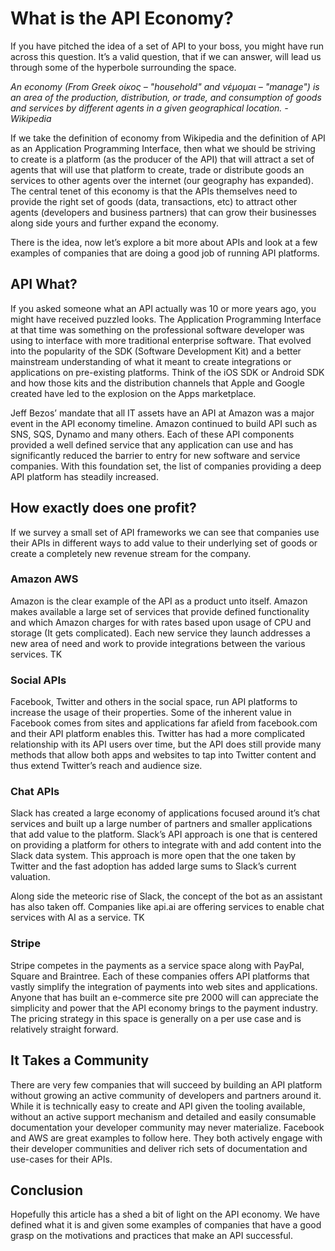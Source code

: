 # What is the API Economy?
If you have pitched the idea of a set of API to your boss, you might have run across this question. It’s a valid question, that if we can answer, will lead us through some of the hyperbole surrounding the space.

*An economy (From Greek οίκος – "household" and νέμoμαι – "manage") is an area of the production, distribution, or trade, and consumption of goods and services by different agents in a given geographical location. - Wikipedia*

If we take the definition of economy from Wikipedia and the definition of API as an Application Programming Interface, then what we should be striving to create is a platform (as the producer of the API) that will attract a set of agents that will use that platform to create, trade or distribute goods an services to other agents over the internet (our geography has expanded). The central tenet of this economy is that the APIs themselves need to provide the right set of goods (data, transactions, etc) to attract other agents (developers and business partners) that can grow their businesses along side yours and further expand the economy.

There is the idea, now let’s explore a bit more about APIs and look at a few examples of companies that are doing a good job of running API platforms.

## API What?
If you asked someone what an API actually was 10 or more years ago, you might have received puzzled looks.  The Application Programming Interface at that time was something on the professional software developer was using to interface with more traditional enterprise software. That evolved into the popularity of the SDK (Software Development Kit) and a better mainstream understanding of what it meant to create integrations or applications on pre-existing platforms. Think of the iOS SDK or Android SDK and how those kits and the distribution channels that Apple and Google created have led to the explosion on the Apps marketplace.

Jeff Bezos’ mandate that all IT assets have an API at Amazon was a major event in the API economy timeline. Amazon continued to build API such as SNS, SQS, Dynamo and many others.  Each of these API components provided a well defined service that any application can use and has significantly reduced the barrier to entry for new software and service companies. With this foundation set, the list of companies providing a deep API platform has steadily increased.

## How exactly does one profit?
If we survey a small set of API frameworks we can see that companies use their APIs in different ways to add value to their underlying set of goods or create a completely new revenue stream for the company. 

### Amazon AWS
Amazon is the clear example of the API as a product unto itself.  Amazon makes available a large set of services that provide defined functionality and which Amazon charges for with rates based upon usage of CPU and storage (It gets complicated). Each new service they launch addresses a new area of need and work to  provide integrations between the various services.
TK

### Social APIs
Facebook, Twitter and others in the social space, run API platforms to increase the usage of their properties. Some of the inherent value in Facebook comes from sites and applications far afield from facebook.com and their API platform enables this. Twitter has had a more complicated relationship with its API users over time, but the API does still provide many methods that allow both apps and websites to tap into Twitter content and thus extend Twitter’s reach and audience size.

### Chat APIs
Slack has created a large economy of applications focused around it’s chat services and built up a large number of partners and smaller applications that add value to the platform. Slack’s API approach is one that is centered on providing a platform for others to integrate with and add content into the Slack data system. This approach is more open that the one taken by Twitter and the fast adoption has added large sums to Slack’s current valuation.

Along side the meteoric rise of Slack, the concept of the bot as an assistant has also taken off. Companies like api.ai are offering services to enable chat services with AI as a service.
TK

### Stripe
Stripe competes in the payments as a service space along with PayPal, Square and Braintree. Each of these companies offers API platforms that vastly simplify the integration of payments into web sites and applications. Anyone that has built an e-commerce site pre 2000 will can appreciate the simplicity and power that the API economy brings to the payment industry. The pricing strategy in this space is generally on a per use case and is relatively straight forward.

## It Takes a Community 
There are very few companies that will succeed by building an API platform without growing an active community of developers and partners around it. While it is technically easy to create and API given the tooling available, without an active support mechanism and detailed and easily consumable documentation your developer community may never materialize. Facebook and AWS are great examples to follow here.  They both actively engage with their developer communities and deliver rich sets of documentation and use-cases for their APIs.

## Conclusion
Hopefully this article has a shed a bit of light on the API economy. We have defined what it is and given some examples of companies that have a good grasp on the motivations and practices that make an API successful.

